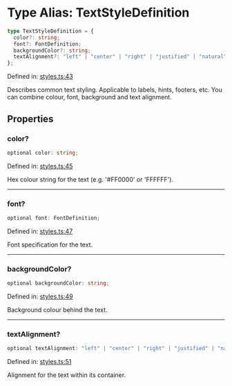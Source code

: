 # Type Alias: TextStyleDefinition

```ts
type TextStyleDefinition = {
  color?: string;
  font?: FontDefinition;
  backgroundColor?: string;
  textAlignment?: "left" | "center" | "right" | "justified" | "natural";
};
```

Defined in: [styles.ts:43](https://github.com/Fiksuruoka-fi/capacitor-adyen/blob/11440fe41a762b3d0bd5e9f1d1bfe680598119ee/src/definitions/styles.ts#L43)

Describes common text styling. Applicable to labels, hints, footers, etc.
You can combine colour, font, background and text alignment.

## Properties

### color?

```ts
optional color: string;
```

Defined in: [styles.ts:45](https://github.com/Fiksuruoka-fi/capacitor-adyen/blob/11440fe41a762b3d0bd5e9f1d1bfe680598119ee/src/definitions/styles.ts#L45)

Hex colour string for the text (e.g. '#FF0000' or 'FFFFFF').

***

### font?

```ts
optional font: FontDefinition;
```

Defined in: [styles.ts:47](https://github.com/Fiksuruoka-fi/capacitor-adyen/blob/11440fe41a762b3d0bd5e9f1d1bfe680598119ee/src/definitions/styles.ts#L47)

Font specification for the text.

***

### backgroundColor?

```ts
optional backgroundColor: string;
```

Defined in: [styles.ts:49](https://github.com/Fiksuruoka-fi/capacitor-adyen/blob/11440fe41a762b3d0bd5e9f1d1bfe680598119ee/src/definitions/styles.ts#L49)

Background colour behind the text.

***

### textAlignment?

```ts
optional textAlignment: "left" | "center" | "right" | "justified" | "natural";
```

Defined in: [styles.ts:51](https://github.com/Fiksuruoka-fi/capacitor-adyen/blob/11440fe41a762b3d0bd5e9f1d1bfe680598119ee/src/definitions/styles.ts#L51)

Alignment for the text within its container.
